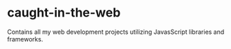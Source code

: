 # caught-in-the-web
Contains all my web development projects utilizing JavasScript libraries and frameworks.
